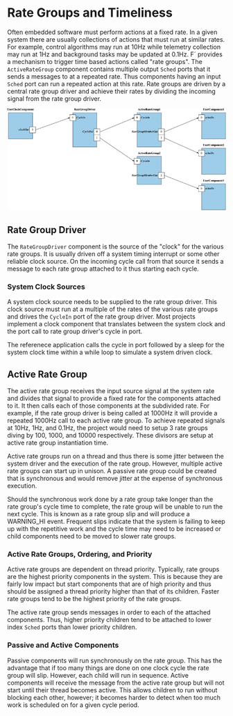 # Rate Groups and Timeliness

Often embedded software must perform actions at a fixed rate. In a given system there are usually collections of actions
that must run at similar rates. For example, control algorithms may run at 10Hz while telemetry collection may run at
1Hz and background tasks may be updated at 0.1Hz. F´ provides a mechanism to trigger time based actions called "rate
groups". The `ActiveRateGroup` component contains multiple output `Sched` ports that it sends a messages to at a repeated
rate. Thus components having an input `Sched` port can run a repeated action at this rate. Rate groups are driven by a
central rate group driver and achieve their rates by dividing the incoming signal from the rate group driver.

![Rate Groups](./img/rate_group.png)

## Rate Group Driver

The `RateGroupDriver` component is the source of the "clock" for the various rate groups. It is usually driven off a
system timing interrupt or some other reliable clock source. On the incoming cycle call from that source it sends a
message to each rate group attached to it thus starting each cycle.

### System Clock Sources

A system clock source needs to be supplied to the rate group driver. This clock source must run at a multiple of the
rates of the various rate groups and drives the `CycleIn` port of the rate group driver. Most projects implement a
clock component that translates between the system clock and the port call to rate group driver's cycle in port.

The referenece application calls the cycle in port followed by a sleep for the system clock time within a while loop
to simulate a system driven clock. 

## Active Rate Group

The active rate group receives the input source signal at the system rate and divides that signal to provide a fixed
rate for the components attached to it. It then calls each of those components at the subdivided rate. For example, if
the rate group driver is being called at 1000Hz it will provide a repeated 1000Hz call to each active rate group. To
achieve repeated signals at 10Hz, 1Hz, and 0.1Hz, the project would need to setup 3 rate groups diving by 100, 1000, and
10000 respectively. These divisors are setup at active rate group instantiation time.

Active rate groups run on a thread and thus there is some jitter between the system driver and the execution of the rate
group. However, multiple active rate groups can start up in unison. A passive rate group could be created that is
synchronous and would remove jitter at the expense of synchronous execution.

Should the synchronous work done by a rate group take longer than the rate group's cycle time to complete, the rate
group will be unable to run the next cycle. This is known as a rate group slip and will produce a WARNING_HI event.
Frequent slips indicate that the system is failing to keep up with the repetitive work and the cycle time may need to
be increased or child components need to be moved to slower rate groups.

### Active Rate Groups, Ordering, and Priority

Active rate groups are dependent on thread priority. Typically, rate groups are the highest priority components in the
system. This is because they are fairly low impact but start components that are of high priority and thus should be
assigned a thread priority higher than that of its children. Faster rate groups tend to be the highest priority of the
rate groups.

The active rate group sends messages in order to each of the attached components. Thus, higher priority children tend to
be attached to lower index `Sched` ports than lower priority children.

### Passive and Active Components

Passive components will run synchronously on the rate group. This has the advantage that if too many things are done on
one clock cycle the rate group will slip. However, each child will run in sequence. Active components will receive the
message from the active rate group but will not start until their thread becomes active. This allows children to run
without blocking each other, however; it becomes harder to detect when too much work is scheduled on for a given cycle
period.

